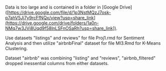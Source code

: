 Data is too large and is contained in a folder in [Google Drive]([https://drive.google.com/file/d/1p3NstMQzJ7osk-p7ahV5Jj7y9rcFfNQx/view?usp=share_link](https://drive.google.com/drive/folders/1a0n-NMq7w3JVi8Uqd9f58lnLSFnOSaRh?usp=share_link]). 

Use datasets "listings" and reviews" for file Proj1.rmd for Sentiment Analysis and then utilize "airbnbFinal" dataset for file MI3.Rmd for K-Means Clustering.

Dataset "airbnb" was combining "listing" and "reviews", "airbnb_filtered" dropped inessential columns from either datasets.
